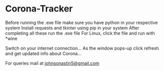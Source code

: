 # Corona-Tracker
Before running the .exe file make sure you have python in your respective system
Install requests and tkinter using pip in your system
After completing all these run the .exe file
For Linux, click the file and run with *wine

Switch on your internet connection...
As the window pops-up click refresh and get updated info about Corona...

For queries mail at johnsonastin5@gmail.com 
